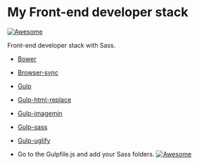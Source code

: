 # My Front-end developer stack

[![Awesome](https://cdn.rawgit.com/sindresorhus/awesome/d7305f38d29fed78fa85652e3a63e154dd8e8829/media/badge.svg)](https://github.com/sindresorhus/awesome)

Front-end developer stack with Sass.
* [Bower](https://www.npmjs.com/package/bower)
* [Browser-sync](https://www.browsersync.io/docs/gulp/)
* [Gulp](https://www.npmjs.com/package/gulp)
* [Gulp-html-replace](https://www.npmjs.com/package/gulp-html-replace)
* [Gulp-imagemin](https://github.com/sindresorhus/gulp-imagemin)
* [Gulp-sass](https://www.npmjs.com/package/gulp-sass)
* [Gulp-uglify](https://www.npmjs.com/package/gulp-uglify)

* Go to the Gulpfile.js and add your Sass folders.
[![Awesome](https://cdn.rawgit.com/sindresorhus/awesome/d7305f38d29fed78fa85652e3a63e154dd8e8829/media/badge.svg)](https://github.com/sindresorhus/awesome)

